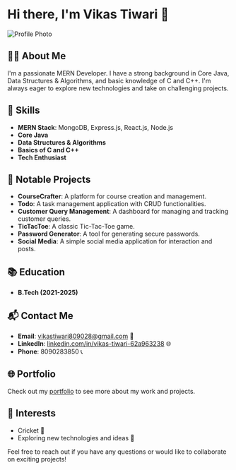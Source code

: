 <div align="center>
  <div align="center">
  <h1>Hi there, I'm Vikas Tiwari 👋</h1>
</div>

![Profile Photo](https://miro.medium.com/v2/resize:fit:900/1*b29pJKZqp6Jxb3rd9QlJiw.png) <!-- Replace with your actual photo URL -->

## 👨‍💻 About Me
I'm a passionate MERN Developer. I have a strong background in Core Java, Data Structures & Algorithms, and basic knowledge of C and C++. I'm always eager to explore new technologies and take on challenging projects.

## 🚀 Skills
- **MERN Stack**: MongoDB, Express.js, React.js, Node.js
- **Core Java**
- **Data Structures & Algorithms**
- **Basics of C and C++**
- **Tech Enthusiast**

## 🌟 Notable Projects
- **CourseCrafter**: A platform for course creation and management.
- **Todo**: A task management application with CRUD functionalities.
- **Customer Query Management**: A dashboard for managing and tracking customer queries.
- **TicTacToe**: A classic Tic-Tac-Toe game.
- **Password Generator**: A tool for generating secure passwords.
- **Social Media**: A simple social media application for interaction and posts.

## 📚 Education
- **B.Tech (2021-2025)**

## 📬 Contact Me
- **Email**: [vikastiwari809028@gmail.com](mailto:vikastiwari809028@gmail.com) 📧
- **LinkedIn**: [linkedin.com/in/vikas-tiwari-62a963238](https://linkedin.com/in/vikas-tiwari-62a963238) 🌐
- **Phone**: 8090283850 📞

## 🌐 Portfolio
Check out my [portfolio](https://portfolio-zeta-gules-48.vercel.app/) to see more about my work and projects.

## 🎯 Interests
- Cricket 🏏
- Exploring new technologies and ideas 🌟

Feel free to reach out if you have any questions or would like to collaborate on exciting projects!
</div>


